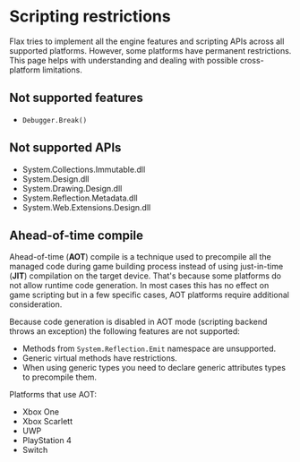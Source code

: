 # Scripting restrictions

Flax tries to implement all the engine features and scripting APIs across all supported platforms. However, some platforms have permanent restrictions. This page helps with understanding and dealing with possible cross-platform limitations.

## Not supported features

* `Debugger.Break()`

## Not supported APIs

- System.Collections.Immutable.dll
- System.Design.dll
- System.Drawing.Design.dll
- System.Reflection.Metadata.dll
- System.Web.Extensions.Design.dll

## Ahead-of-time compile

Ahead-of-time (**AOT**) compile is a technique used to precompile all the managed code during game building process instead of using just-in-time (**JIT**) compilation on the target device. That's because some platforms do not allow runtime code generation. In most cases this has no effect on game scripting but in a few specific cases, AOT platforms require additional consideration.

Because code generation is disabled in AOT mode (scripting backend throws an exception) the following features are not supported:
* Methods from `System.Reflection.Emit` namespace are unsupported.
* Generic virtual methods have restrictions.
* When using generic types you need to declare generic attributes types to precompile them.

Platforms that use AOT:
* Xbox One
* Xbox Scarlett
* UWP
* PlayStation 4
* Switch
